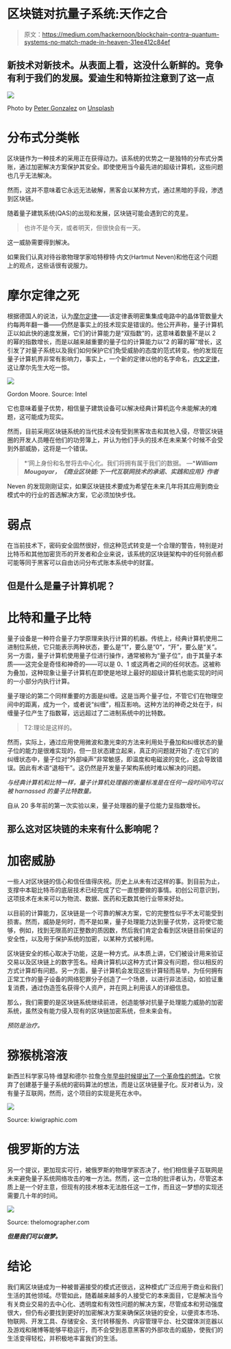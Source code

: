 # 区块链对抗量子系统:天作之合

> 原文：<https://medium.com/hackernoon/blockchain-contra-quantum-systems-no-match-made-in-heaven-31ee412c84ef>

## 新技术对新技术。从表面上看，这没什么新鲜的。竞争有利于我们的发展。爱迪生和特斯拉注意到了这一点

![](img/2ee3456889e4a66af3bd70898665f387.png)

Photo by [Peter Gonzalez](https://unsplash.com/@truefriend865?utm_source=unsplash&utm_medium=referral&utm_content=creditCopyText) on [Unsplash](https://unsplash.com/search/photos/graffiti-elvis-beatles?utm_source=unsplash&utm_medium=referral&utm_content=creditCopyText)

# 分布式分类帐

区块链作为一种技术的采用正在获得动力。该系统的优势之一是独特的分布式分类账，通过加密解决方案保护其安全。即使使用当今最先进的超级计算机，这些问题也几乎无法解决。

然而，这并不意味着它永远无法破解，黑客会以某种方式，通过黑暗的手段，渗透到区块链。

随着量子建筑系统(QAS)的出现和发展，区块链可能会遇到它的克星。

> 也许不是今天，或者明天，但很快会有一天。

这一威胁需要得到解决。

如果我们认真对待谷歌物理学家哈特穆特·内文(Hartmut Neven)和他在这个问题上的观点，这些话很有说服力。

# 摩尔定律之死

根据德国人的说法，认为[摩尔定律](https://en.wikipedia.org/wiki/Moore%27s_law)——该定律表明密集集成电路中的晶体管数量大约每两年翻一番——仍然是事实上的技术现实是错误的。他公开声称，量子计算机正以如此快的速度发展，它们的计算能力是“双指数”的，这意味着数量不是以 2 的幂的指数增长，而是以越来越重要的量子位的计算能力以“2 的幂的幂”增长，这引发了对量子系统以及我们如何保护它们免受威胁的态度的范式转变。他的发现在量子计算机界非常有影响力，事实上，一个新的定律以他的名字命名，[内文定律](https://www.bitcoininsider.org/article/71290/nevens-law-paradigm-shift-quantum-computers)，这让摩尔先生大吃一惊。

![](img/feb3dfa270d3e7b4aead6a5e4c52b853.png)

Gordon Moore. Source: Intel

它也意味着量子优势，相信量子建筑设备可以解决经典计算机迄今未能解决的难题，这可能成为现实。

然而，目前采用区块链系统的当代技术没有受到黑客攻击和其他入侵，尽管区块链圈的开发人员睡在他们的功劳簿上，并认为他们手头的技术在未来某个时候不会受到外部威胁，这将是一个错误。

> *‘网上身份和名誉将去中心化。我们将拥有属于我们的数据。
> —****William Mougayar，《商业区块链:下一代互联网技术的承诺、实践和应用》作者***

Neven 的发现刚刚证实，如果区块链技术要成为希望在未来几年将其应用到商业模式中的行业的首选解决方案，它必须加快步伐。

# 弱点

在当前技术下，密码安全固然很好，但这种范式转变是一个合理的警告，特别是对比特币和其他加密货币的开发者和企业来说，该系统的区块链架构中的任何弱点都可能等同于黑客可以自由访问分布式账本系统中的财富。

## 但是什么是量子计算机呢？

# 比特和量子比特

量子设备是一种符合量子力学原理来执行计算的机器。传统上，经典计算机使用二进制位系统，它只能表示两种状态，要么是“1”，要么是“0”，“开”，要么是“关”。另一方面，量子计算机使用量子位进行操作，通常被称为“量子位”，由于其量子本质——这完全是奇怪和神奇的——可以是 0、1 或这两者之间的任何状态。这被称为叠加，这种现象让量子计算机在即使是地球上最好的超级计算机也能实现的时间的一小部分内执行计算。

量子理论的第二个同样重要的方面是纠缠。这是当两个量子位，不管它们在物理空间中的距离，成为一个，或者说“纠缠”，相互影响。这种方法的神奇之处在于，纠缠量子位产生了指数幂，远远超过了二进制系统中的比特数。

> T2:理论是这样的。

然而，实际上，通过应用使用微波和激光束的方法来利用处于叠加和纠缠状态的量子位的能力是很难实现的，但一旦状态建立起来，真正的问题就开始了:在它们的纠缠状态中，量子位对“外部噪声”非常敏感，即温度和电磁波的变化，这会导致错误。因此有术语“退相干”。这仍然是开发量子架构系统时难以解决的问题。

*与经典计算机和比特一样，量子计算机处理器的衡量标准是在任何一段时间内可以被 harnassed 的量子比特数量。*

自从 20 多年前的第一次实验以来，量子处理器的量子位能力呈指数增长。

## 那么这对区块链的未来有什么影响呢？

# 加密威胁

一些人对区块链的信心和信任值得庆祝。历史上从未有过这样的事。到目前为止，支撑中本聪比特币的底层技术已经完成了它一直想要做的事情。初创公司意识到，这项技术在未来可以为物流、数据、医药和无数其他行业带来好处。

以目前的计算能力，区块链是一个可靠的解决方案，它的完整性似乎不太可能受到损害。然而，威胁是何时，而不是如果，量子处理能力达到量子优势，这将使它能够，例如，找到无限高的正整数的质因数，然后我们肯定会看到区块链目前保证的安全性，以及用于保护系统的加密，以某种方式被利用。

区块链安全的核心取决于功能，这是一种方式。从本质上讲，它们被设计用来验证交易以及区块链上的数字签名。经典计算机以这种方式计算没有问题，但以相反的方式计算却有问题。另一方面，量子计算机会发现这些计算轻而易举，为任何拥有正常工作的量子设备的网络犯罪分子创造了一个场景，以进行非法活动，如验证重复消费，通过伪造签名获得个人资产，并在网上利用该人的详细信息。

那么，我们需要的是区块链系统继续前进，创造能够对抗量子处理能力威胁的加密系统，虽然没有能力侵入现有的区块链加密系统，但未来会有。

*预防是治疗。*

# 猕猴桃溶液

新西兰科学家马特·维瑟和德尔·拉詹[今年早些时候提出了一个革命性的想法](https://arxiv.org/abs/1804.05979)。它放弃了创建基于量子系统的密码算法的想法，而是让区块链量子化。反对者认为，没有量子互联网，然而，这个项目的实现是死在水中。

![](img/e29a06a904f51bfd22204ffd81f0c9e8.png)

Source: kiwigraphic.com

# 俄罗斯的方法

另一个提议，更加现实可行，被俄罗斯的物理学家否决了，他们相信量子互联网是未来避免量子系统网络攻击的唯一方法。然而，这一立场的批评者认为，尽管这本质上是一个好主意，但现有的技术根本无法胜任这一工作，而且这一梦想的实现还需要几十年的时间。

![](img/adb72ee35b6683568ff940e1164b2346.png)

Source: thelomographer.com

***但是我们可以做梦。***

# 结论

我们离区块链成为一种被普遍接受的模式还很远，这种模式广泛应用于商业和我们生活的其他领域。尽管如此，随着越来越多的人接受它的本来面目，它是解决当今有关商业交易的去中心化、透明度和有效性问题的解决方案，尽管成本和劳动强度很大，但仍有必要找到更好的加密解决方案来确保区块链的安全，以便资本市场、物联网、开发工具、存储安全、支付转移服务、内容管理平台、社交媒体浏览器以及游戏和赌博等能够平稳运行，而不会受到恶意黑客的外部攻击的威胁，使我们的生活变得轻松，并积极地丰富我们的生活。